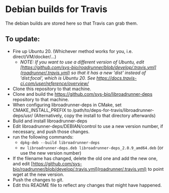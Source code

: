 # Debian builds for Travis

The debian builds are stored here so that Travis can grab them.

## To update:

* Fire up Ubuntu 20.  (Whichever method works for you, i.e. direct/VM/docker/...)
   * *NOTE:  If you want to use a different version of Ubuntu, edit [https://github.com/sys-bio/roadrunner/blob/develop/.travis.yml](roadrunner/.travis.yml) so that it has a new 'dist' instead of 'dist:focal', which is Ubuntu 20.  See https://docs.travis-ci.com/user/reference/overview/*
* Clone this repository to that machine.
* Clone and build the https://github.com/sys-bio/libroadrunner-deps repository to that machine.
* When configuring libroadrunner-deps in CMake, set CMAKE_INSTALL_PREFIX to /path/to/deps-for-travis/libroadrunner-deps/usr/  (Alternatively, copy the install to that directory afterwards)
* Build and install libroadrunner-deps
* Edit libroadrunner-deps/DEBIAN/control to use a new version number, if necessary, and push those changes.
* run the following commands:
   * ```dpkg-deb --build libroadrunner-deps```
   * ```mv libroadrunner-deps.deb libroadrunner-deps_2.0.9_amd64.deb```  (or use the new version number)
* If the filename has changed, delete the old one and add the new one, and edit [https://github.com/sys-bio/roadrunner/blob/develop/.travis.yml](roadrunner/.travis.yml) to point wget at the new version.
* Push the changes to git.
* Edit this README file to reflect any changes that might have happened.
